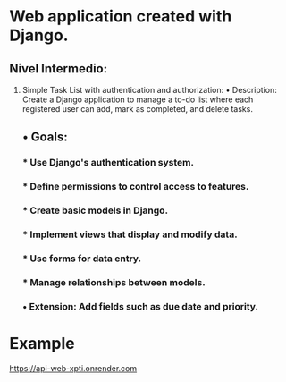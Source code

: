 # Web application created with Django.
## Nivel Intermedio:
1. Simple Task List with authentication and authorization:
  • Description: Create a Django application to manage a to-do list where each registered user can
add, mark as completed, and delete tasks.
     ## •  Goals:
    ### *  Use Django's authentication system.
    ### *  Define permissions to control access to features.
    ### *  Create basic models in Django.
    ### *  Implement views that display and modify data.
    ### *  Use forms for data entry.
    ### *  Manage relationships between models.
    ### • Extension: Add fields such as due date and priority.
  # Example
  https://api-web-xpti.onrender.com
